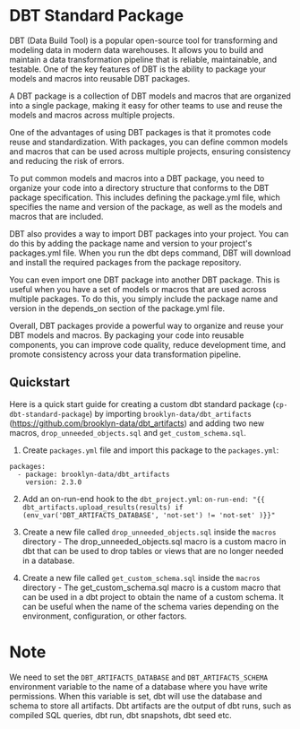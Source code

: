 # DBT Standard Package
DBT (Data Build Tool) is a popular open-source tool for transforming and modeling data in modern data warehouses. It allows you to build and maintain a data transformation pipeline that is reliable, maintainable, and testable. One of the key features of DBT is the ability to package your models and macros into reusable DBT packages.

A DBT package is a collection of DBT models and macros that are organized into a single package, making it easy for other teams to use and reuse the models and macros across multiple projects.

One of the advantages of using DBT packages is that it promotes code reuse and standardization. With packages, you can define common models and macros that can be used across multiple projects, ensuring consistency and reducing the risk of errors.

To put common models and macros into a DBT package, you need to organize your code into a directory structure that conforms to the DBT package specification. This includes defining the package.yml file, which specifies the name and version of the package, as well as the models and macros that are included.

DBT also provides a way to import DBT packages into your project. You can do this by adding the package name and version to your project's packages.yml file. When you run the dbt deps command, DBT will download and install the required packages from the package repository.

You can even import one DBT package into another DBT package. This is useful when you have a set of models or macros that are used across multiple packages. To do this, you simply include the package name and version in the depends_on section of the package.yml file.

Overall, DBT packages provide a powerful way to organize and reuse your DBT models and macros. By packaging your code into reusable components, you can improve code quality, reduce development time, and promote consistency across your data transformation pipeline.


## Quickstart

Here is a quick start guide for creating a custom dbt standard package  (`cp-dbt-standard-package`) by importing `brooklyn-data/dbt_artifacts` (https://github.com/brooklyn-data/dbt_artifacts) and adding two new macros, `drop_unneeded_objects.sql` and `get_custom_schema.sql`.


1. Create `packages.yml` file and import this package to the `packages.yml`:
```
packages:
  - package: brooklyn-data/dbt_artifacts
    version: 2.3.0
```

2. Add an on-run-end hook to the `dbt_project.yml`: `on-run-end: "{{ dbt_artifacts.upload_results(results) if (env_var('DBT_ARTIFACTS_DATABASE', 'not-set') != 'not-set' )}}"`


3. Create a new file called `drop_unneeded_objects.sql` inside the `macros` directory - The drop_unneeded_objects.sql macro is a custom macro in dbt that can be used to drop tables or views that are no longer needed in a database.


4. Create a new file called `get_custom_schema.sql` inside the `macros` directory - The get_custom_schema.sql macro is a custom macro that can be used in a dbt project to obtain the name of a custom schema. It can be useful when the name of the schema varies depending on the environment, configuration, or other factors.


# Note

We need to set the `DBT_ARTIFACTS_DATABASE` and  `DBT_ARTIFACTS_SCHEMA` environment variable to the name of a database where you have write permissions. When this variable is set, dbt will use the database and schema to store all artifacts.
Dbt artifacts are the output of dbt runs, such as compiled SQL queries, dbt run, dbt snapshots, dbt seed etc.